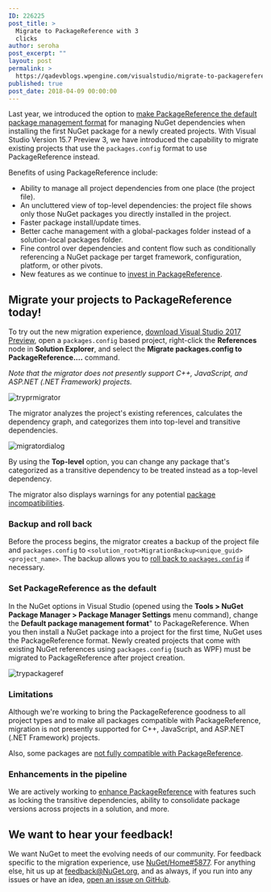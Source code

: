 ```yaml
---
ID: 226225
post_title: >
  Migrate to PackageReference with 3
  clicks
author: seroha
post_excerpt: ""
layout: post
permalink: >
  https://qadevblogs.wpengine.com/visualstudio/migrate-to-packagereference-with-3-clicks-2/
published: true
post_date: 2018-04-09 00:00:00
---
```

Last year, we introduced the option to [make PackageReference the default package management format][1] for managing NuGet dependencies when installing the first NuGet package for a newly created projects. With Visual Studio Version 15.7 Preview 3, we have introduced the capability to migrate existing projects that use the `packages.config` format to use PackageReference instead.

Benefits of using PackageReference include:

*   Ability to manage all project dependencies from one place (the project file).
*   An uncluttered view of top-level dependencies: the project file shows only those NuGet packages you directly installed in the project.
*   Faster package install/update times.
*   Better cache management with a global-packages folder instead of a solution-local packages folder.
*   Fine control over dependencies and content flow such as conditionally referencing a NuGet package per target framework, configuration, platform, or other pivots.
*   New features as we continue to [invest in PackageReference][2].

## Migrate your projects to PackageReference today!

To try out the new migration experience, [download Visual Studio 2017 Preview][3], open a `packages.config` based project, right-click the **References** node in **Solution Explorer**, and select the **Migrate packages.config to PackageReference....** command.

*Note that the migrator does not presently support C++, JavaScript, and ASP.NET (.NET Framework) projects.*

![tryprmigrator][4]

The migrator analyzes the project's existing references, calculates the dependency graph, and categorizes them into top-level and transitive dependencies.

![migratordialog][5]

By using the **Top-level** option, you can change any package that's categorized as a transitive dependency to be treated instead as a top-level dependency.

The migrator also displays warnings for any potential [package incompatibilities][6].

### Backup and roll back

Before the process begins, the migrator creates a backup of the project file and `packages.config` to `<solution_root>MigrationBackup<unique_guid><project_name>`. The backup allows you to [roll back to `packages.config`][7] if necessary.

### Set PackageReference as the default

In the NuGet options in Visual Studio (opened using the **Tools > NuGet Package Manager > Package Manager Settings** menu command), change the **Default package management format**" to PackageReference. When you then install a NuGet package into a project for the first time, NuGet uses the PackageReference format. Newly created projects that come with existing NuGet references using `packages.config` (such as WPF) must be migrated to PackageReference after project creation.

![trypackageref][8]

### Limitations

Although we're working to bring the PackageReference goodness to all project types and to make all packages compatible with PackageReference, migration is not presently supported for C++, JavaScript, and ASP.NET (.NET Framework) projects.

Also, some packages are [not fully compatible with PackageReference][6].

### Enhancements in the pipeline

We are actively working to [enhance PackageReference][2] with features such as locking the transitive dependencies, ability to consolidate package versions across projects in a solution, and more.

## We want to hear your feedback!

We want NuGet to meet the evolving needs of our community. For feedback specific to the migration experience, use [NuGet/Home#5877][9]. For anything else, hit us up at [feedback@NuGet.org][10], and as always, if you run into any issues or have an idea, [open an issue on GitHub][11].

 [1]: https://blog.nuget.org/20170316/NuGet-now-fully-integrated-into-MSBuild.html#what-about-other-project-types-that-are-not-net-core
 [2]: https://github.com/NuGet/Home/issues/6763
 [3]: https://www.visualstudio.com/vs/preview/
 [4]: https://devblogs.microsoft.com/nuget/wp-content/uploads/sites/49/2019/05/2018.04.04.15.7Prev3.nuget_migrator.png
 [5]: https://devblogs.microsoft.com/nuget/wp-content/uploads/sites/49/2019/05/2018.04.04.15.7Prev3.nuget_migrator_dialog.png
 [6]: https://docs.microsoft.com/en-us/nuget/reference/migrate-packages-config-to-package-reference#package-compatibility-issues
 [7]: https://docs.microsoft.com/en-us/nuget/reference/migrate-packages-config-to-package-reference#how-to-roll-back-to-packagesconfig
 [8]: https://devblogs.microsoft.com/nuget/wp-content/uploads/sites/49/2019/05/trypackageref.gif
 [9]: https://github.com/NuGet/Home/issues/5877
 [10]: mailto:feedback@nuget.org
 [11]: https://github.com/Nuget/Home/issues